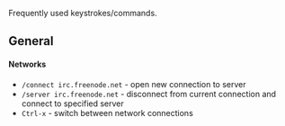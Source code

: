 Frequently used keystrokes/commands.

## General

#### Networks

* `/connect irc.freenode.net` - open new connection to server
* `/server irc.freenode.net` - disconnect from current connection and connect to specified server
* `Ctrl-x` - switch between network connections
